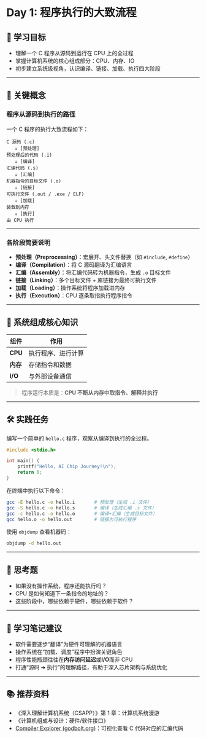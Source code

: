 # Day 1: 程序执行的大致流程

## 🥅 学习目标

- 理解一个 C 程序从源码到运行在 CPU 上的全过程  
- 掌握计算机系统的核心组成部分：CPU、内存、IO  
- 初步建立系统级视角，认识编译、链接、加载、执行四大阶段  

---

## 🧠 关键概念

### 程序从源码到执行的路径

一个 C 程序的执行大致流程如下：

```
C 源码 (.c)
   ↓ [预处理]
预处理后的代码 (.i)
   ↓ [编译]
汇编代码 (.s)
   ↓ [汇编]
机器指令的目标文件 (.o)
   ↓ [链接]
可执行文件 (.out / .exe / ELF)
   ↓ [加载]
装载到内存
   ↓ [执行]
由 CPU 执行
```

---

### 各阶段简要说明

- **预处理（Preprocessing）**：宏展开、头文件替换（如 `#include`, `#define`）  
- **编译（Compilation）**：将 C 源码翻译为汇编语言  
- **汇编（Assembly）**：将汇编代码转为机器指令，生成 `.o` 目标文件  
- **链接（Linking）**：多个目标文件 + 库链接为最终可执行文件  
- **加载（Loading）**：操作系统将程序加载进内存  
- **执行（Execution）**：CPU 逐条取指执行程序指令  

---

## 🧩 系统组成核心知识

| 组件     | 作用                         |
|----------|------------------------------|
| **CPU**  | 执行程序、进行计算           |
| **内存** | 存储指令和数据               |
| **I/O**  | 与外部设备通信               |

> 程序运行本质是：**CPU 不断从内存中取指令、解释并执行**

---

## 🛠️ 实践任务

编写一个简单的 `hello.c` 程序，观察从编译到执行的全过程。

```c
#include <stdio.h>

int main() {
    printf("Hello, AI Chip Journey!\n");
    return 0;
}
```

在终端中执行以下命令：

```bash
gcc -E hello.c -o hello.i       # 预处理（生成 .i 文件）
gcc -S hello.c -o hello.s       # 编译（生成汇编 .s 文件）
gcc -c hello.c -o hello.o       # 编译+汇编（生成目标文件）
gcc hello.o -o hello.out        # 链接为可执行程序
```

使用 `objdump` 查看机器码：

```bash
objdump -d hello.out
```

---

## 🧠 思考题

- 如果没有操作系统，程序还能执行吗？  
- CPU 是如何知道下一条指令的地址的？  
- 这些阶段中，哪些依赖于硬件，哪些依赖于软件？

---

## 📝 学习笔记建议

- 软件需要逐步“翻译”为硬件可理解的机器语言
- 操作系统在“加载、调度”程序中扮演关键角色
- 程序性能瓶颈往往在**内存访问延迟**或**I/O**而非 CPU
- 打通“源码 ➜ 执行”的理解路径，有助于深入芯片架构与系统优化

---

## 📚 推荐资料

- 《深入理解计算机系统（CSAPP）》第 1 章：计算机系统漫游  
- 《计算机组成与设计：硬件/软件接口》  
- [Compiler Explorer (godbolt.org)](https://godbolt.org/)：可视化查看 C 代码对应的汇编代码  
